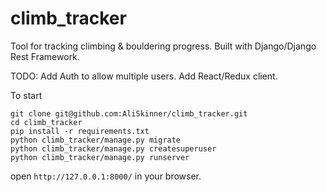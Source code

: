 # climb_tracker
Tool for tracking climbing &amp; bouldering progress.
Built with Django/Django Rest Framework.

TODO:
  Add Auth to allow multiple users.
  Add React/Redux client.

To start
```
git clone git@github.com:AliSkinner/climb_tracker.git
cd climb_tracker
pip install -r requirements.txt
python climb_tracker/manage.py migrate
python climb_tracker/manage.py createsuperuser
python climb_tracker/manage.py runserver
```
open `http://127.0.0.1:8000/` in your browser.
